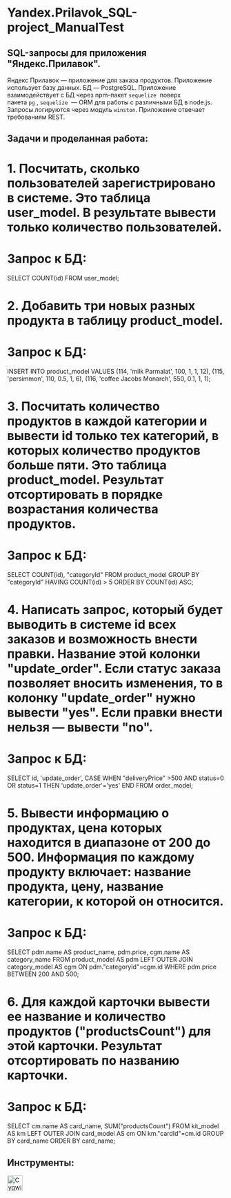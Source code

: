 # Yandex.Prilavok_SQL-project_ManualTest
## SQL-запросы для приложения "Яндекс.Прилавок".
Яндекс Прилавок — приложение для заказа продуктов.
Приложение использует базу данных. БД — PostgreSQL. Приложение взаимодействует с БД через npm-пакет `sequelize`  поверх пакета `pg` , `sequelize`  — ORM для работы с различными БД в node.js. Запросы логируются через модуль `winston`.
Приложение отвечает требованиям REST.

## Задачи и проделанная работа:
# 1. Посчитать, сколько пользователей зарегистрировано в системе. Это таблица user_model. В результате вывести только количество пользователей.
# Запрос к БД:
SELECT COUNT(id)
FROM user_model;

# 2. Добавить три новых разных продукта в таблицу product_model.
# Запрос к БД:
INSERT INTO product_model
VALUES (114, 'milk Parmalat', 100, 1, 1, 12), (115, 'persimmon', 110, 0.5, 1, 6), (116, 'coffee Jacobs Monarch', 550, 0.1, 1, 1);

# 3. Посчитать количество продуктов в каждой категории и вывести id только тех категорий, в которых количество продуктов больше пяти. Это таблица product_model. Результат отсортировать в порядке возрастания количества продуктов.
# Запрос к БД:
SELECT COUNT(id), "categoryId"
FROM product_model
GROUP BY "categoryId"
HAVING COUNT(id) > 5
ORDER BY COUNT(id) ASC;

# 4. Написать запрос, который будет выводить в системе id всех заказов и возможность внести правки. Название этой колонки "update_order". Если статус заказа позволяет вносить изменения, то в колонку "update_order" нужно вывести "yes". Если правки внести нельзя — вывести "no". 
# Запрос к БД:
SELECT id, 'update_order',
CASE
WHEN "deliveryPrice" >500 AND status=0 OR status=1 THEN 'update_order'='yes'
END
FROM order_model;

# 5. Вывести информацию о продуктах, цена которых находится в диапазоне от 200 до 500. Информация по каждому продукту включает: название продукта, цену, название категории, к которой он относится.
# Запрос к БД:
SELECT pdm.name AS product_name, pdm.price, cgm.name AS category_name
FROM product_model AS pdm
LEFT OUTER JOIN category_model AS cgm ON pdm."categoryId"=cgm.id
WHERE pdm.price BETWEEN 200 AND 500;

# 6. Для каждой карточки вывести ее название и количество продуктов ("productsCount") для этой карточки. Результат отсортировать по названию карточки.
# Запрос к БД:
SELECT cm.name AS card_name, SUM("productsCount")
FROM kit_model AS km
LEFT OUTER JOIN card_model AS cm ON km."cardId"=cm.id
GROUP BY card_name
ORDER BY card_name;

## Инструменты:
<p align="left">
  <a href="https://cygwin.com/" target="_blank" rel="noreferrer"><img src="https://github.com/user-attachments/assets/8b61e328-84bc-40e5-a4be-1eefb49e7b8e" width="36" height="36" alt="Cygwin" /></a>
</p> 
